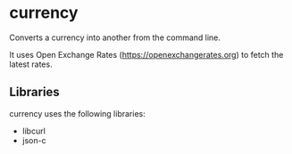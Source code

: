 currency
========

Converts a currency into another from the command line.

It uses Open Exchange Rates (https://openexchangerates.org) to fetch the latest rates.

Libraries
---------

currency uses the following libraries:

* libcurl
* json-c
